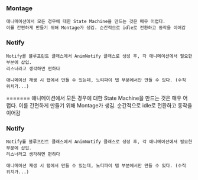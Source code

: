 ### Montage


	애니메이션에서 모든 경우에 대한 State Machine을 만드는 것은 매우 어렵다.
	이를 간편하게 만들기 위해 Montage가 생김. 순간적으로 idle로 전환하고 동작을 이어감

### Notify

	Notify를 블루프린트 클래스에서 AnimNotify 클래스로 생성 후, 각 애니메이션에서 필요한 부분에 삽입.
	리스너라고 생각하면 편하다

	애니메이션 재생 시 탭에서 만들 수 있는데, 노티파이 탭 부분에서만 만들 수 있다. (수직 위치가...)
=======
    애니메이션에서 모든 경우에 대한 State Machine을 만드는 것은 매우 어렵다.
    이를 간편하게 만들기 위해 Montage가 생김. 순간적으로 idle로 전환하고 동작을 이어감

### Notify

    Notify를 블루프린트 클래스에서 AnimNotify 클래스로 생성 후, 각 애니메이션에서 필요한 부분에 삽입.
    리스너라고 생각하면 편하다

    애니메이션 재생 시 탭에서 만들 수 있는데, 노티파이 탭 부분에서만 만들 수 있다. (수직 위치가...)
